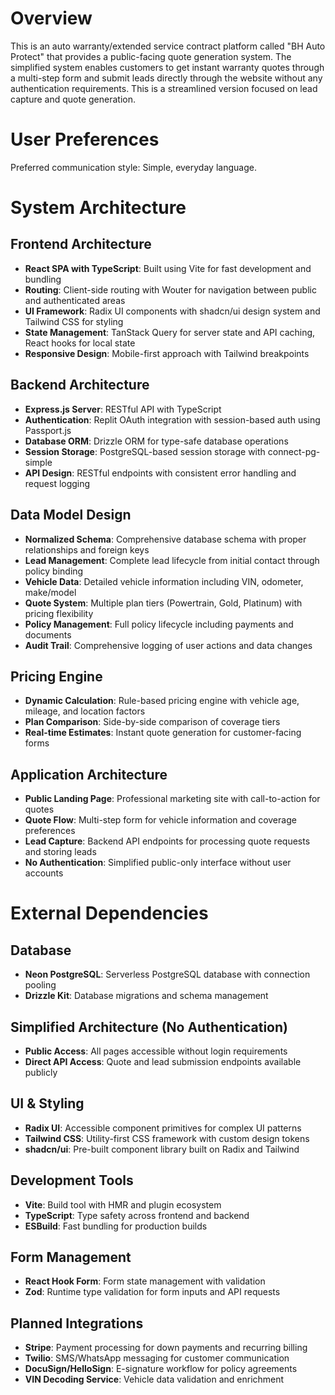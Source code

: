 # Overview

This is an auto warranty/extended service contract platform called "BH Auto Protect" that provides a public-facing quote generation system. The simplified system enables customers to get instant warranty quotes through a multi-step form and submit leads directly through the website without any authentication requirements. This is a streamlined version focused on lead capture and quote generation.

# User Preferences

Preferred communication style: Simple, everyday language.

# System Architecture

## Frontend Architecture
- **React SPA with TypeScript**: Built using Vite for fast development and bundling
- **Routing**: Client-side routing with Wouter for navigation between public and authenticated areas
- **UI Framework**: Radix UI components with shadcn/ui design system and Tailwind CSS for styling
- **State Management**: TanStack Query for server state and API caching, React hooks for local state
- **Responsive Design**: Mobile-first approach with Tailwind breakpoints

## Backend Architecture
- **Express.js Server**: RESTful API with TypeScript
- **Authentication**: Replit OAuth integration with session-based auth using Passport.js
- **Database ORM**: Drizzle ORM for type-safe database operations
- **Session Storage**: PostgreSQL-based session storage with connect-pg-simple
- **API Design**: RESTful endpoints with consistent error handling and request logging

## Data Model Design
- **Normalized Schema**: Comprehensive database schema with proper relationships and foreign keys
- **Lead Management**: Complete lead lifecycle from initial contact through policy binding
- **Vehicle Data**: Detailed vehicle information including VIN, odometer, make/model
- **Quote System**: Multiple plan tiers (Powertrain, Gold, Platinum) with pricing flexibility
- **Policy Management**: Full policy lifecycle including payments and documents
- **Audit Trail**: Comprehensive logging of user actions and data changes

## Pricing Engine
- **Dynamic Calculation**: Rule-based pricing engine with vehicle age, mileage, and location factors
- **Plan Comparison**: Side-by-side comparison of coverage tiers
- **Real-time Estimates**: Instant quote generation for customer-facing forms

## Application Architecture 
- **Public Landing Page**: Professional marketing site with call-to-action for quotes
- **Quote Flow**: Multi-step form for vehicle information and coverage preferences
- **Lead Capture**: Backend API endpoints for processing quote requests and storing leads
- **No Authentication**: Simplified public-only interface without user accounts

# External Dependencies

## Database
- **Neon PostgreSQL**: Serverless PostgreSQL database with connection pooling
- **Drizzle Kit**: Database migrations and schema management

## Simplified Architecture (No Authentication)
- **Public Access**: All pages accessible without login requirements
- **Direct API Access**: Quote and lead submission endpoints available publicly

## UI & Styling
- **Radix UI**: Accessible component primitives for complex UI patterns
- **Tailwind CSS**: Utility-first CSS framework with custom design tokens
- **shadcn/ui**: Pre-built component library built on Radix and Tailwind

## Development Tools
- **Vite**: Build tool with HMR and plugin ecosystem
- **TypeScript**: Type safety across frontend and backend
- **ESBuild**: Fast bundling for production builds

## Form Management
- **React Hook Form**: Form state management with validation
- **Zod**: Runtime type validation for form inputs and API requests

## Planned Integrations
- **Stripe**: Payment processing for down payments and recurring billing
- **Twilio**: SMS/WhatsApp messaging for customer communication
- **DocuSign/HelloSign**: E-signature workflow for policy agreements
- **VIN Decoding Service**: Vehicle data validation and enrichment